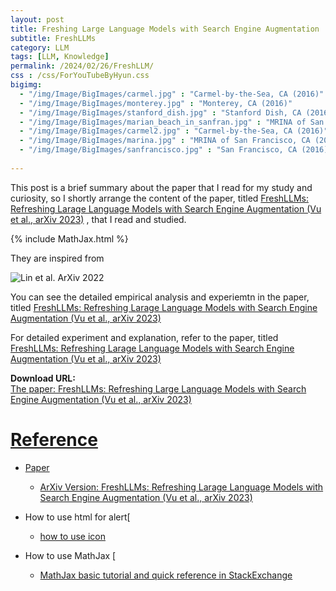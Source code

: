 ```yaml
---
layout: post
title: Freshing Large Language Models with Search Engine Augmentation
subtitle: FreshLLMs
category: LLM
tags: [LLM, Knowledge]
permalink: /2024/02/26/FreshLLM/
css : /css/ForYouTubeByHyun.css
bigimg: 
  - "/img/Image/BigImages/carmel.jpg" : "Carmel-by-the-Sea, CA (2016)"
  - "/img/Image/BigImages/monterey.jpg" : "Monterey, CA (2016)"
  - "/img/Image/BigImages/stanford_dish.jpg" : "Stanford Dish, CA (2016)"
  - "/img/Image/BigImages/marian_beach_in_sanfran.jpg" : "MRINA of San Francisco, CA (2016)"
  - "/img/Image/BigImages/carmel2.jpg" : "Carmel-by-the-Sea, CA (2016)"
  - "/img/Image/BigImages/marina.jpg" : "MRINA of San Francisco, CA (2016)"
  - "/img/Image/BigImages/sanfrancisco.jpg" : "San Francisco, CA (2016)"
  
---
```


This post is a brief summary about the paper that I read for my study and curiosity, so I shortly arrange the content of the paper, titled [FreshLLMs: Refreshing Larage Language Models with Search Engine Augmentation (Vu et al., arXiv 2023)](https://arxiv.org/abs/2310.03214)
, that I read and studied. 

{% include MathJax.html %}

They are inspired from 

![Lin et al. ArXiv 2022]()


You can see the detailed empirical analysis and experiemtn in the paper, titled [FreshLLMs: Refreshing Larage Language Models with Search Engine Augmentation (Vu et al., arXiv 2023)](https://arxiv.org/abs/2310.03214)

For detailed experiment and explanation, refer to the paper, titled [FreshLLMs: Refreshing Larage Language Models with Search Engine Augmentation (Vu et al., arXiv 2023)](https://arxiv.org/abs/2310.03214)

<div class="alert alert-success" role="alert"><i class="fa fa-paperclip fa-lg"></i> <b>Download URL: </b><br>
  <a href="https://arxiv.org/abs/2310.03214">The paper: FreshLLMs: Refreshing Large Language Models with Search Engine Augmentation (Vu et al., arXiv 2023)</div>

# Reference 

- Paper 
  - [ArXiv Version: FreshLLMs: Refreshing Larage Language Models with Search Engine Augmentation (Vu et al., arXiv 2023)](https://arxiv.org/abs/2310.03214)

- How to use html for alert[
  - [how to use icon](http://idratherbewriting.com/documentation-theme-jekyll/mydoc_icons.html)
 
- How to use MathJax [
  - [MathJax basic tutorial and quick reference in StackExchange](https://math.meta.stackexchange.com/questions/5020/mathjax-basic-tutorial-and-quick-reference)
